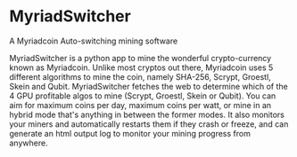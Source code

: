 MyriadSwitcher
==============

A Myriadcoin Auto-switching mining software

MyriadSwitcher is a python app to mine the wonderful crypto-currency known as Myriadcoin. Unlike most cryptos out there, Myriadcoin uses 5 different algorithms to mine the coin, namely SHA-256, Scrypt, Groestl, Skein and Qubit.
MyriadSwitcher fetches the web to determine which of the 4 GPU profitable algos to mine (Scrypt, Groestl, Skein or Qubit). You can aim for maximum coins per day, maximum coins per watt, or mine in an hybrid mode that's anything in between the former modes.
It also monitors your miners and automatically restarts them if they crash or freeze, and can generate an html output log to monitor your mining progress from anywhere.
